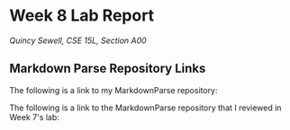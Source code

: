 # Week 8 Lab Report
*Quincy Sewell, CSE 15L, Section A00*

## Markdown Parse Repository Links
The following is a link to my MarkdownParse repository:
[](https://github.com/qsewell/markdownParseFinal)

The following is a link to the MarkdownParse repository that I reviewed in Week 7's lab:
[](https://github.com/aaronchan32/markdown-parser)

